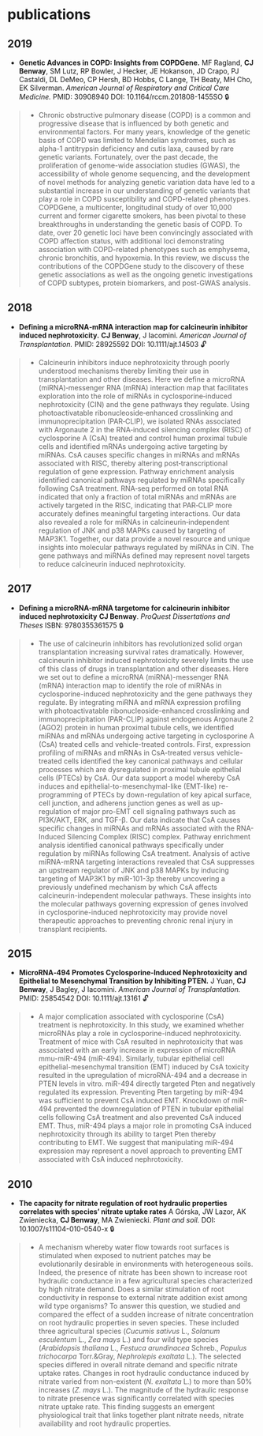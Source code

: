 # publications

## 2019
- **Genetic Advances in COPD: Insights from COPDGene.** MF Ragland, **CJ Benway**, SM Lutz, RP Bowler, J Hecker, JE Hokanson, JD Crapo, PJ Castaldi, DL DeMeo, CP Hersh, BD Hobbs, C Lange, TH Beaty, MH Cho, EK Silverman. *American Journal of Respiratory and Critical Care Medicine.* PMID: 30908940 DOI: 10.1164/rccm.201808-1455SO :lock:
>- Chronic obstructive pulmonary disease (COPD) is a common and progressive disease that is influenced by both genetic and environmental factors. For many years, knowledge of the genetic basis of COPD was limited to Mendelian syndromes, such as alpha-1 antitrypsin deficiency and cutis laxa, caused by rare genetic variants. Fortunately, over the past decade, the proliferation of genome-wide association studies (GWAS), the accessibility of whole genome sequencing, and the development of novel methods for analyzing genetic variation data have led to a substantial increase in our understanding of genetic variants that play a role in COPD susceptibility and COPD-related phenotypes. COPDGene, a multicenter, longitudinal study of over 10,000 current and former cigarette smokers, has been pivotal to these breakthroughs in understanding the genetic basis of COPD. To date, over 20 genetic loci have been convincingly associated with COPD affection status, with additional loci demonstrating association with COPD-related phenotypes such as emphysema, chronic bronchitis, and hypoxemia. In this review, we discuss the contributions of the COPDGene study to the discovery of these genetic associations as well as the ongoing genetic investigations of COPD subtypes, protein biomarkers, and post-GWAS analysis.

## 2018
- **Defining a microRNA‐mRNA interaction map for calcineurin inhibitor induced nephrotoxicity.** **CJ Benway**, J Iacomini. *American Journal of Transplantation.* PMID: 28925592 DOI: 10.1111/ajt.14503 :unlock:
>- Calcineurin inhibitors induce nephrotoxicity through poorly understood mechanisms thereby limiting their use in transplantation and other diseases. Here we define a microRNA (miRNA)‐messenger RNA (mRNA) interaction map that facilitates exploration into the role of miRNAs in cyclosporine‐induced nephrotoxicity (CIN) and the gene pathways they regulate. Using photoactivatable ribonucleoside‐enhanced crosslinking and immunoprecipitation (PAR‐CLIP), we isolated RNAs associated with Argonaute 2 in the RNA‐induced silencing complex (RISC) of cyclosporine A (CsA) treated and control human proximal tubule cells and identified mRNAs undergoing active targeting by miRNAs. CsA causes specific changes in miRNAs and mRNAs associated with RISC, thereby altering post‐transcriptional regulation of gene expression. Pathway enrichment analysis identified canonical pathways regulated by miRNAs specifically following CsA treatment. RNA‐seq performed on total RNA indicated that only a fraction of total miRNAs and mRNAs are actively targeted in the RISC, indicating that PAR‐CLIP more accurately defines meaningful targeting interactions. Our data also revealed a role for miRNAs in calcineurin‐independent regulation of JNK and p38 MAPKs caused by targeting of MAP3K1. Together, our data provide a novel resource and unique insights into molecular pathways regulated by miRNAs in CIN. The gene pathways and miRNAs defined may represent novel targets to reduce calcineurin induced nephrotoxicity.

## 2017
- **Defining a microRNA-mRNA targetome for calcineurin inhibitor induced nephrotoxicity** **CJ Benway**. *ProQuest Dissertations and Theses* ISBN: 9780355361575 :lock:
>- The use of calcineurin inhibitors has revolutionized solid organ transplantation increasing survival rates dramatically. However, calcineurin inhibitor induced nephrotoxicity severely limits the use of this class of drugs in transplantation and other diseases. Here we set out to define a microRNA (miRNA)-messenger RNA (mRNA) interaction map to identify the role of miRNAs in cyclosporine-induced nephrotoxicity and the gene pathways they regulate. By integrating miRNA and mRNA expression profiling with photoactivatable ribonucleoside-enhanced crosslinking and immunoprecipitation (PAR-CLIP) against endogenous Argonaute 2 (AGO2) protein in human proximal tubule cells, we identified miRNAs and mRNAs undergoing active targeting in cyclosporine A (CsA) treated cells and vehicle-treated controls. First, expression profiling of miRNAs and mRNAs in CsA-treated versus vehicle-treated cells identified the key canonical pathways and cellular processes which are dysregulated in proximal tubule epithelial cells (PTECs) by CsA. Our data support a model whereby CsA induces and epithelial-to-mesenchymal-like (EMT-like) re-programming of PTECs by down-regulation of key apical surface, cell junction, and adherens junction genes as well as up-regulation of major pro-EMT cell signaling pathways such as PI3K/AKT, ERK, and TGF-β. Our data indicate that CsA causes specific changes in miRNAs and mRNAs associated with the RNA-Induced Silencing Complex (RISC) complex. Pathway enrichment analysis identified canonical pathways specifically under regulation by miRNAs following CsA treatment. Analysis of active miRNA-mRNA targeting interactions revealed that CsA suppresses an upstream regulator of JNK and p38 MAPKs by inducing targeting of MAP3K1 by miR-101-3p thereby uncovering a previously undefined mechanism by which CsA affects calcineurin-independent molecular pathways. These insights into the molecular pathways governing expression of genes involved in cyclosporine-induced nephrotoxicity may provide novel therapeutic approaches to preventing chronic renal injury in transplant recipients.

## 2015
- **MicroRNA‐494 Promotes Cyclosporine‐Induced Nephrotoxicity and Epithelial to Mesenchymal Transition by Inhibiting PTEN.** J Yuan, **CJ Benway**, J Bagley, J Iacomini. *American Journal of Transplantation.* PMID: 25854542 DOI: 10.1111/ajt.13161 :unlock:
>- A major complication associated with cyclosporine (CsA) treatment is nephrotoxicity. In this study, we examined whether microRNAs play a role in cyclosporine-induced nephrotoxicity. Treatment of mice with CsA resulted in nephrotoxicity that was associated with an early increase in expression of microRNA mmu-miR-494 (miR-494). Similarly, tubular epithelial cell epithelial-mesenchymal transition (EMT) induced by CsA toxicity resulted in the upregulation of microRNA-494 and a decrease in PTEN levels in vitro. miR-494 directly targeted Pten and negatively regulated its expression. Preventing Pten targeting by miR-494 was sufficient to prevent CsA induced EMT. Knockdown of miR-494 prevented the downregulation of PTEN in tubular epithelial cells following CsA treatment and also prevented CsA induced EMT. Thus, miR-494 plays a major role in promoting CsA induced nephrotoxicity through its ability to target Pten thereby contributing to EMT. We suggest that manipulating miR-494 expression may represent a novel approach to preventing EMT associated with CsA induced nephrotoxicity.

## 2010
- **The capacity for nitrate regulation of root hydraulic properties correlates with species’ nitrate uptake rates** A Górska, JW Lazor, AK Zwieniecka, **CJ Benway**, MA Zwieniecki. *Plant and soil.* DOI: 10.1007/s11104-010-0540-x :lock:

>- A mechanism whereby water flow towards root surfaces is stimulated when exposed to nutrient patches may be evolutionarily desirable in environments with heterogeneous soils. Indeed, the presence of nitrate has been shown to increase root hydraulic conductance in a few agricultural species characterized by high nitrate demand. Does a similar stimulation of root conductivity in response to external nitrate addition exist among wild type organisms? To answer this question, we studied and compared the effect of a sudden increase of nitrate concentration on root hydraulic properties in seven species. These included three agricultural species (*Cucumis sativus* L., *Solanum esculentum* L., *Zea mays* L.) and four wild type species (*Arabidopsis thaliana* L., *Festuca arundinacea* Schreb., *Populus trichocarpa* Torr.&Gray, *Nephrolepis exaltata* L.). The selected species differed in overall nitrate demand and specific nitrate uptake rates. Changes in root hydraulic conductance induced by nitrate varied from non-existent (*N. exaltata* L.) to more than 50% increases (*Z. mays* L.). The magnitude of the hydraulic response to nitrate presence was significantly correlated with species nitrate uptake rate. This finding suggests an emergent physiological trait that links together plant nitrate needs, nitrate availability and root hydraulic properties.
